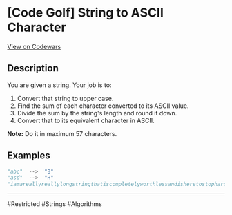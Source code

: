 # [Code Golf] String to ASCII Character

[View on Codewars](https://www.codewars.com/kata/5abbb33396194245d5000161/train/python)

## Description

You are given a string. Your job is to:
1. Convert that string to upper case.
2. Find the sum of each character converted to its ASCII value.
3. Divide the sum by the string's length and round it down.
4. Convert that to its equivalent character in ASCII.

**Note:** Do it in maximum 57 characters.

## Examples

```python
"abc"  -->  "B"
"asd"  -->  "H"
"iamareallyreallylongstringthatiscompletelyworthlessandisheretostophardcoders"  -->  "L"
```

---

#Restricted #Strings #Algorithms